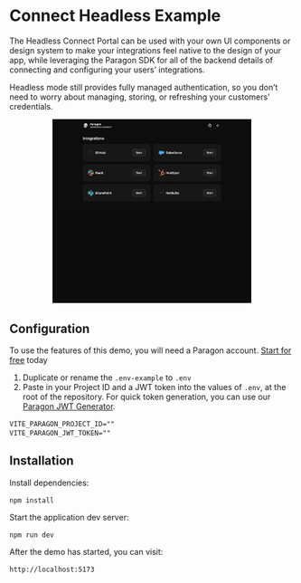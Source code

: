 # Connect Headless Example

The Headless Connect Portal can be used with your own UI components or design system to make your integrations feel native to the design of your app, while leveraging the Paragon SDK for all of the backend details of connecting and configuring your users’ integrations.

Headless mode still provides fully managed authentication, so you don’t need to worry about managing, storing, or refreshing your customers’ credentials.

<p align="center">
  <img src="screenshots/home@2x.png" style="max-width: 70%;" />
</p>

## Configuration

To use the features of this demo, you will need a Paragon account. [Start for free](https://dashboard.useparagon.com/signup) today

1. Duplicate or rename the `.env-example` to `.env`
2. Paste in your Project ID and a JWT token into the values of `.env`, at the root of the repository. For quick token generation, you can use our [Paragon JWT Generator](https://jwt.useparagon.com/).

```
VITE_PARAGON_PROJECT_ID=""
VITE_PARAGON_JWT_TOKEN=""
```

## Installation

Install dependencies:

```
npm install
```

Start the application dev server:

```
npm run dev
```

After the demo has started, you can visit:

```
http://localhost:5173
```
